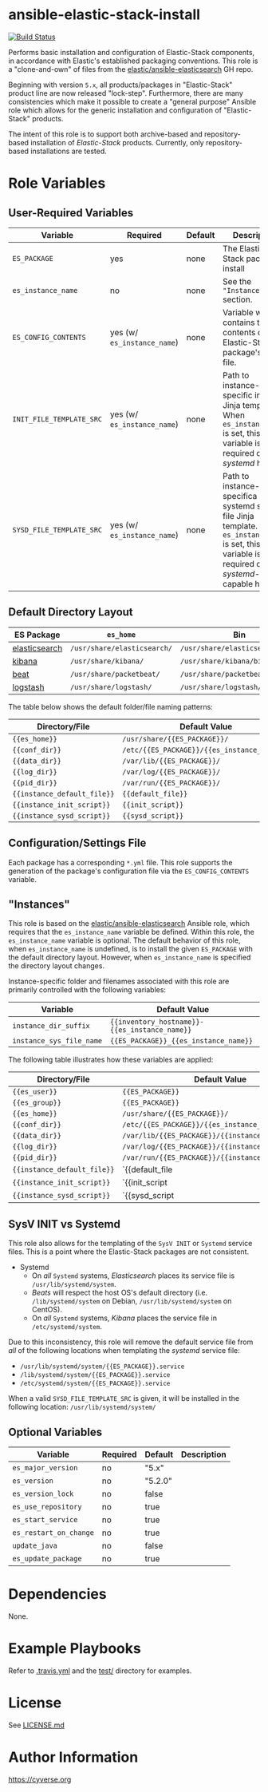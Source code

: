 ansible-elastic-stack-install
=============================
[![Build Status](https://travis-ci.org/CyVerse-Ansible/ansible-elastic-stack-install.svg?branch=master)](https://travis-ci.org/CyVerse-Ansible/ansible-elastic-stack-install)

Performs basic installation and configuration of Elastic-Stack components, in accordance with Elastic's established packaging conventions.
This role is a "clone-and-own" of files from the [elastic/ansible-elasticsearch][ansible-elasticsearch] GH repo.

Beginning with version `5.x`, all products/packages in  "Elastic-Stack" product line are now released "lock-step". 
Furthermore, there are many consistencies which make it possible to create a "general purpose" Ansible role which 
allows for the generic installation and configuration of "Elastic-Stack" products.

The intent of this role is to support both archive-based and repository-based installation of _Elastic-Stack_ products. 
Currently, only repository-based installations are tested.

Role Variables
==============
User-Required Variables
-----------------------

| Variable                |        Required            | Default        | Description    |
|-------------------------|----------------------------|----------------|----------------|
| `ES_PACKAGE`            | yes                        |      none      | The Elastic-Stack package to install | 
| `es_instance_name`      | no                         |      none      | See the `"Instances"` section. | 
| `ES_CONFIG_CONTENTS`    | yes (w/ `es_instance_name`)|      none      | Variable which contains the contents of the Elastic-Stack package's `*.yml` file. | 
| `INIT_FILE_TEMPLATE_SRC`| yes (w/ `es_instance_name`)|      none      | Path to instance-specific init file Jinja template. When `es_instance_name` is set, this variable is required on non-_systemd_ hosts.|
| `SYSD_FILE_TEMPLATE_SRC`| yes (w/ `es_instance_name`)|      none      | Path to instance-specifica systemd service file Jinja template. When `es_instance_name` is set, this variable is required on _systemd_-capable hosts. |

Default Directory Layout
------------------------

| ES Package | `es_home` | Bin | `conf_dir` | `data_dir` | `log_dir` |  
|------------|------|-----|---------------|------|------|
| [elasticsearch][elasticsearch-deb-dir-layout] | `/usr/share/elasticsearch/` | `/usr/share/elasticsearch/bin/` | `/etc/elasticsearch/elasticsearch.yml` | `/var/lib/elasticsearch/` | `/var/log/elasticsearch/` |
| [kibana][kibana-deb-dir-layout] | `/usr/share/kibana/`    | `/usr/share/kibana/bin/`   | `/etc/kibana/kibana.yml`       | `/var/lib/kibana/`         | N/A |
| [beat][packetbeat-dir-layout]  | `/usr/share/packetbeat/`     | `/usr/share/packetbeat/bin/`    | `/etc/packetbeat/packetbeat.yml`         | `/var/lib/packetbeat/`          | `/var/log/packetbeat/` |
| [logstash][logstash-dir-layout] | `/usr/share/logstash/`  | `/usr/share/logstash/bin/` | `/etc/logstash/logstash.yml`   | N/A | `/var/log/logstash/` |

The table below shows the default folder/file naming patterns:

| Directory/File | Default Value |
|----------------|---------------|
| `{{es_home}}`  | `/usr/share/{{ES_PACKAGE}}/` | 
| `{{conf_dir}}` | `/etc/{{ES_PACKAGE}}/{{es_instance_name}}/` | 
| `{{data_dir}}` | `/var/lib/{{ES_PACKAGE}}/`      | 
| `{{log_dir}}`  | `/var/log/{{ES_PACKAGE}}/` |
| `{{pid_dir}}`  | `/var/run/{{ES_PACKAGE}}/` |
| `{{instance_default_file}}`  | `{{default_file}}` |
| `{{instance_init_script}}`  | `{{init_script}}` |
| `{{instance_sysd_script}}`  | `{{sysd_script}}` |


Configuration/Settings File
---------------------------
Each package has a corresponding `*.yml` file. This role supports the generation of the package's configuration file via the `ES_CONFIG_CONTENTS` variable.

"Instances"
-----------
This role is based on the [elastic/ansible-elasticsearch][ansible-elasticsearch] Ansible role, which requires that the `es_instance_name` variable be defined.
Within this role, the `es_instance_name` variable is optional. 
The default behavior of this role, when `es_instance_name` is undefined, is to install the given `ES_PACKAGE` with the default directory layout.
However, when `es_instance_name` is specified the directory layout changes.

Instance-specific folder and filenames associated with this role are primarily controlled with the following variables:

| Variable | Default Value |
|----------|---------------|
|`instance_dir_suffix`|`{{inventory_hostname}}-{{es_instance_name}}`|
|`instance_sys_file_name`|`{{ES_PACKAGE}}_{{es_instance_name}}`|

The following table illustrates how these variables are applied:

| Directory/File              | Default Value |
|-----------------------------|---------------|
| `{{es_user}}`               | `{{ES_PACKAGE}}`| 
| `{{es_group}}`              | `{{ES_PACKAGE}}`| 
| `{{es_home}}`               | `/usr/share/{{ES_PACKAGE}}/` | 
| `{{conf_dir}}`              | `/etc/{{ES_PACKAGE}}/{{es_instance_name}}/` | 
| `{{data_dir}}`              | `/var/lib/{{ES_PACKAGE}}/{{instance_dir_suffix}}/`      | 
| `{{log_dir}}`               | `/var/log/{{ES_PACKAGE}}/{{instance_dir_suffix}}/` |
| `{{pid_dir}}`               | `/var/run/{{ES_PACKAGE}}/{{instance_dir_suffix}}/` |
| `{{instance_default_file}}` | `{{default_file | dirname}}/{{instance_sys_file_name}}` |
| `{{instance_init_script}}`  | `{{init_script | dirname}}/{{instance_sys_file_name}}` |
| `{{instance_sysd_script}}`  | `{{sysd_script | dirname}}/{{instance_sys_file_name}}.service` |

SysV INIT vs Systemd
--------------------
This role also allows for the templating of the `SysV INIT` or `Systemd` service files. This is a point where the Elastic-Stack packages are not consistent.
* Systemd
  * On *all* `Systemd` systems, _Elasticsearch_ places its service file is `/usr/lib/systemd/system`.
  * _Beats_ will respect the host OS's default directory (i.e. `/lib/systemd/system` on Debian, `/usr/lib/systemd/system` on CentOS). 
  * On *all* `Systemd` systems, _Kibana_ places the service file in `/etc/systemd/system`.

Due to this inconsistency, this role will remove the default service file from *all* of the following locations when templating the _systemd_ service file:
* `/usr/lib/systemd/system/{{ES_PACKAGE}}.service`
* `/lib/systemd/system/{{ES_PACKAGE}}.service`
* `/etc/systemd/system/{{ES_PACKAGE}}.service`

When a valid `SYSD_FILE_TEMPLATE_SRC` is given, it will be installed in the following location: `/usr/lib/systemd/system/`


Optional Variables
------------------

| Variable                |        Required            | Default        | Description    |
|-------------------------|----------------------------|----------------|----------------|
| `es_major_version`      | no                         | "5.x"          | | 
| `es_version`            | no                         | "5.2.0"        | | 
| `es_version_lock`       | no                         | false          | | 
| `es_use_repository`     | no                         | true           | | 
| `es_start_service`      | no                         | true           | | 
| `es_restart_on_change`  | no                         | true           | | 
| `update_java`           | no                         | false          | | 
| `es_update_package`     | no                         | true           | | 

Dependencies
============

None.

Example Playbooks
=================

Refer to [.travis.yml](.travis.yml) and the [test/](tests/) directory for examples.

License
=======

See [LICENSE.md](LICENSE.md)

Author Information
==================

https://cyverse.org

[packetbeat-dir-layout]: https://www.elastic.co/guide/en/beats/packetbeat/current/directory-layout.html
[elasticsearch-deb-dir-layout]: https://www.elastic.co/guide/en/elasticsearch/reference/current/deb.html#deb-layout
[kibana-deb-dir-layout]: https://www.elastic.co/guide/en/kibana/current/deb.html#deb-layout
[logstash-dir-layout]: https://www.elastic.co/guide/en/logstash/current/dir-layout.html
[ansible-elasticsearch]: https://github.com/elastic/ansible-elasticsearch
[elastic-elasticsearch]: https://galaxy.ansible.com/elastic/elasticsearch/
